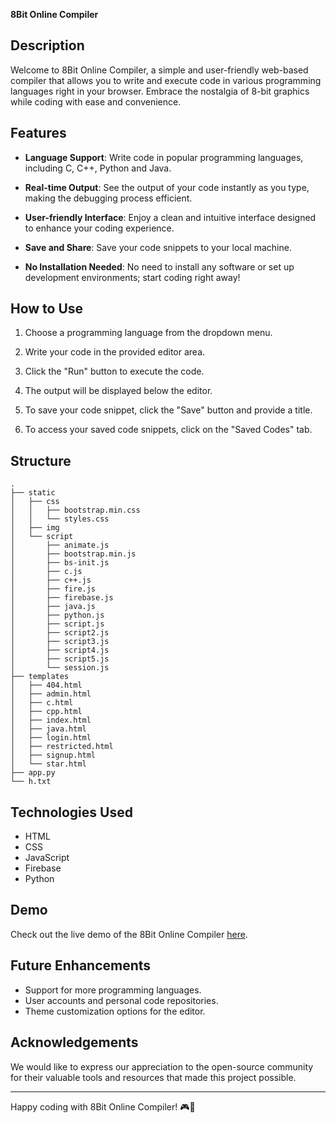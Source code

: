 **8Bit Online Compiler**




## Description

Welcome to 8Bit Online Compiler, a simple and user-friendly web-based compiler that allows you to write and execute code in various programming languages right in your browser. Embrace the nostalgia of 8-bit graphics while coding with ease and convenience.

## Features

- **Language Support**: Write code in popular programming languages, including C, C++, Python and Java.

- **Real-time Output**: See the output of your code instantly as you type, making the debugging process efficient.

- **User-friendly Interface**: Enjoy a clean and intuitive interface designed to enhance your coding experience.

- **Save and Share**: Save your code snippets to your local machine.

- **No Installation Needed**: No need to install any software or set up development environments; start coding right away!

## How to Use

1. Choose a programming language from the dropdown menu.

2. Write your code in the provided editor area.

3. Click the "Run" button to execute the code.

4. The output will be displayed below the editor.

5. To save your code snippet, click the "Save" button and provide a title.

6. To access your saved code snippets, click on the "Saved Codes" tab.

## Structure
```
.
├── static
│   ├── css
│   │   ├── bootstrap.min.css
│   │   └── styles.css
│   ├── img
│   └── script
│       ├── animate.js
│       ├── bootstrap.min.js
│       ├── bs-init.js
│       ├── c.js
│       ├── c++.js
│       ├── fire.js
│       ├── firebase.js
│       ├── java.js
│       ├── python.js
│       ├── script.js
│       ├── script2.js
│       ├── script3.js
│       ├── script4.js
│       ├── script5.js
│       └── session.js
├── templates
│   ├── 404.html
│   ├── admin.html
│   ├── c.html
│   ├── cpp.html
│   ├── index.html
│   ├── java.html
│   ├── login.html
│   ├── restricted.html
│   ├── signup.html
│   └── star.html
├── app.py
└── h.txt

```

## Technologies Used

- HTML
- CSS
- JavaScript
- Firebase
- Python

## Demo

Check out the live demo of the 8Bit Online Compiler [here](https://compiler81.netlify.app).

## Future Enhancements

- Support for more programming languages.
- User accounts and personal code repositories.
- Theme customization options for the editor.


## Acknowledgements

We would like to express our appreciation to the open-source community for their valuable tools and resources that made this project possible.

---
Happy coding with 8Bit Online Compiler! 🎮🚀
